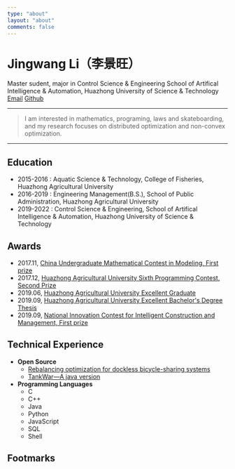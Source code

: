 ```yaml
---
type: "about"
layout: "about"
comments: false
---
```

# Jingwang Li（<font face="楷体">李景旺</font>）

<!-- <JingwangLi@foxmail.com> -->
<!-- [Github](http://github.com/JingwangLi) [Email](mailto:JingwangLi@foxmail.com) -->
Master sudent, major in Control Science & Engineering
School of Artifical Intelligence & Automation, Huazhong University of Science & Technology
[Email](mailto:JingwangLi@foxmail.com) [Github](http://github.com/JingwangLi)

---

>I am interested in mathematics, programing, laws and skateboarding, and my research focuses on distributed optimization and non-convex optimization.

---

## Education
* 2015-2016 : Aquatic Science & Technology, College of Fisheries, Huazhong Agricultural University
* 2016-2019 : Engineering Management(B.S.), School of Public Administration, Huazhong Agricultural University
* 2019-2022 : Control Science & Engineering, School of Artifical Intelligence & Automation, Huazhong University of Science & Technology

## Awards
* 2017.11, [China Undergraduate Mathematical Contest in Modeling, First prize](http://storage.jingwang.site/doc/2017-CUMCM.pdf)
* 2017.12, [Huazhong Agricultural University Sixth Programming Contest, Second Prize](http://storage.jingwang.site/doc/2017-HZAU-Programming-Contest.pdf)
* 2019.06, [Huazhong Agricultural University Excellent Graduate](http://storage.jingwang.site/doc/2019-HZAU-Excellent-Graduate.pdf)
* 2019.09, [Huazhong Agricultural University Excellent Bachelor's Degree Thesis](http://storage.jingwang.site/doc/2019-HZAU-Excellent-Bachelor’s-Degree-Thesis.pdf)
* 2019.09, [National Innovation Contest for Intelligent Construction and Management, First prize](http://storage.jingwang.site/doc/2019-ICICM.pdf)

## Technical Experience
* **Open Source**
     * [Rebalancing optimization for dockless bicycle-sharing systems](https://github.com/JingwangLi/Mobike)
     * [TankWar&mdash;A java version](https://github.com/JingwangLi/TankWar)
* **Programming Languages**
     * C
     * C++
     * Java
     * Python
     * JavaScript
     * SQL
     * Shell

## Footmarks
<div id="myMap" style="width: 100%;height:600px;"></div>
<script type="text/javascript" src="/js/echarts.min.js"></script>
<script type="text/javascript" src="/js/china.js"></script>
<script type="text/javascript" src="/js/footprint.js"></script>

<!-- 
自动播放和音量问题未解决
{% raw %}
<iframe frameborder="no" border="0" marginwidth="0" marginheight="0" width=970 height=86 src="//music.163.com/outchain/player?type=2&id=26672926&auto=1&height=66"></iframe>
{% endraw %} -->